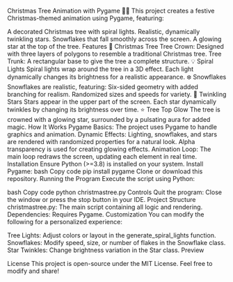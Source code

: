 Christmas Tree Animation with Pygame 🎄✨
This project creates a festive Christmas-themed animation using Pygame, featuring:

A decorated Christmas tree with spiral lights.
Realistic, dynamically twinkling stars.
Snowflakes that fall smoothly across the screen.
A glowing star at the top of the tree.
Features
🎄 Christmas Tree
Tree Crown: Designed with three layers of polygons to resemble a traditional Christmas tree.
Tree Trunk: A rectangular base to give the tree a complete structure.
💡 Spiral Lights
Spiral lights wrap around the tree in a 3D effect.
Each light dynamically changes its brightness for a realistic appearance.
❄️ Snowflakes
Snowflakes are realistic, featuring:
Six-sided geometry with added branching for realism.
Randomized sizes and speeds for variety.
🌟 Twinkling Stars
Stars appear in the upper part of the screen.
Each star dynamically twinkles by changing its brightness over time.
⭐ Tree Top Glow
The tree is crowned with a glowing star, surrounded by a pulsating aura for added magic.
How It Works
Pygame Basics: The project uses Pygame to handle graphics and animation.
Dynamic Effects:
Lighting, snowflakes, and stars are rendered with randomized properties for a natural look.
Alpha transparency is used for creating glowing effects.
Animation Loop: The main loop redraws the screen, updating each element in real time.
Installation
Ensure Python (>=3.8) is installed on your system.
Install Pygame:
bash
Copy code
pip install pygame
Clone or download this repository.
Running the Program
Execute the script using Python:

bash
Copy code
python christmastree.py
Controls
Quit the program: Close the window or press the stop button in your IDE.
Project Structure
christmastree.py: The main script containing all logic and rendering.
Dependencies: Requires Pygame.
Customization
You can modify the following for a personalized experience:

Tree Lights: Adjust colors or layout in the generate_spiral_lights function.
Snowflakes: Modify speed, size, or number of flakes in the Snowflake class.
Star Twinkles: Change brightness variation in the Star class.
Preview

License
This project is open-source under the MIT License. Feel free to modify and share!
